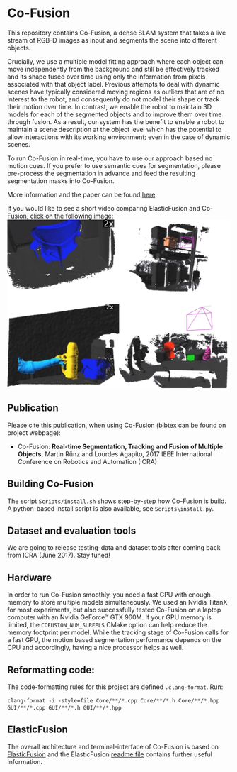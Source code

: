 # Co-Fusion

This repository contains Co-Fusion, a dense SLAM system that takes a live stream of RGB-D images as input and segments the scene into different objects.

Crucially, we use a multiple model fitting approach where each object can move independently from the background and still be effectively tracked and its shape fused over time using only the information from pixels associated with that object label. Previous attempts to deal with dynamic scenes have typically considered moving regions as outliers that are of no interest to the robot, and consequently do not model their shape or track their motion over time. In contrast, we enable the robot to maintain 3D models for each of the segmented objects and to improve them over time through fusion. As a result, our system has the benefit to enable a robot to maintain a scene description at the object level which has the potential to allow interactions with its working environment; even in the case of dynamic scenes.

To run Co-Fusion in real-time, you have to use our approach based no motion cues. If you prefer to use semantic cues for segmentation, please pre-process the segmentation in advance and feed the resulting segmentation masks into Co-Fusion.

More information and the paper can be found [here](http://visual.cs.ucl.ac.uk/pubs/cofusion/index.html).

If you would like to see a short video comparing ElasticFusion and Co-Fusion, click on the following image:
[![Figure of Co-Fusion](figure.jpg "Click me to see a video.")](http://visual.cs.ucl.ac.uk/pubs/cofusion/ef-cf-compare.webm)

## Publication

Please cite this publication, when using Co-Fusion (bibtex can be found on project webpage):

* Co-Fusion: **Real-time Segmentation, Tracking and Fusion of Multiple Objects**, Martin Rünz and Lourdes Agapito, 2017 IEEE International Conference on Robotics and Automation (ICRA)

## Building Co-Fusion

The script `Scripts/install.sh` shows step-by-step how Co-Fusion is build. A python-based install script is also available, see `Scripts\install.py`.

## Dataset and evaluation tools

We are going to release testing-data and dataset tools after coming back from ICRA (June 2017). Stay tuned!

## Hardware

In order to run Co-Fusion smoothly, you need a fast GPU with enough memory to store multiple models simultaneously. We used an Nvidia TitanX for most experiments, but also successfully tested Co-Fusion on a laptop computer with an Nvidia GeForce™ GTX 960M. If your GPU memory is limited, the `COFUSION_NUM_SURFELS` CMake option can help reduce the memory footprint per model.
While the tracking stage of Co-Fusion calls for a fast GPU, the motion based segmentation performance depends on the CPU and accordingly, having a nice processor helps as well.

## Reformatting code:
The code-formatting rules for this project are defined `.clang-format`. Run:

    clang-format -i -style=file Core/**/*.cpp Core/**/*.h Core/**/*.hpp GUI/**/*.cpp GUI/**/*.h GUI/**/*.hpp

## ElasticFusion
The overall architecture and terminal-interface of Co-Fusion is based on [ElasticFusion](https://github.com/mp3guy/ElasticFusion) and the ElasticFusion [readme file](https://github.com/mp3guy/ElasticFusion/blob/master/README.md) contains further useful information.
